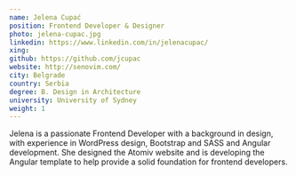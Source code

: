 ```yaml
---
name: Jelena Cupać
position: Frontend Developer & Designer
photo: jelena-cupac.jpg
linkedin: https://www.linkedin.com/in/jelenacupac/
xing: 
github: https://github.com/jcupac
website: http://senovim.com/
city: Belgrade
country: Serbia
degree: B. Design in Architecture
university: University of Sydney
weight: 1
---
```

Jelena is a passionate Frontend Developer with a background in design, with experience in WordPress design, Bootstrap and SASS and Angular development. She designed the Atomiv website and is developing the Angular template to help provide a solid foundation for frontend developers.